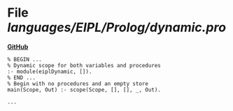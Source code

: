 # File _languages/EIPL/Prolog/dynamic.pro_
**[GitHub](https://github.com/softlang/yas/blob/master/languages/EIPL/Prolog/dynamic.pro)**
```
% BEGIN ...
% Dynamic scope for both variables and procedures
:- module(eiplDynamic, []).
% END ...
% Begin with no procedures and an empty store
main(Scope, Out) :- scope(Scope, [], [], _, Out).

...
```
